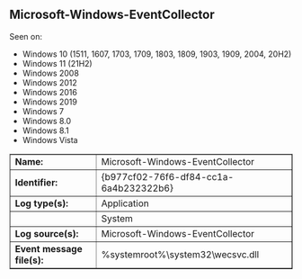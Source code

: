 ## Microsoft-Windows-EventCollector

Seen on:
* Windows 10 (1511, 1607, 1703, 1709, 1803, 1809, 1903, 1909, 2004, 20H2)
* Windows 11 (21H2)
* Windows 2008
* Windows 2012
* Windows 2016
* Windows 2019
* Windows 7
* Windows 8.0
* Windows 8.1
* Windows Vista

<table border="1" class="docutils">
  <tbody>
    <tr>
      <td><b>Name:</b></td>
      <td>Microsoft-Windows-EventCollector</td>
    </tr>
    <tr>
      <td><b>Identifier:</b></td>
      <td>{b977cf02-76f6-df84-cc1a-6a4b232322b6}</td>
    </tr>
    <tr>
      <td><b>Log type(s):</b></td>
      <td>Application</td>
    </tr>
    <tr>
      <td>&nbsp;</td>
      <td>System</td>
    </tr>
    <tr>
      <td><b>Log source(s):</b></td>
      <td>Microsoft-Windows-EventCollector</td>
    </tr>
    <tr>
      <td><b>Event message file(s):</b></td>
      <td>%systemroot%\system32\wecsvc.dll</td>
    </tr>
  </tbody>
</table>

&nbsp;

